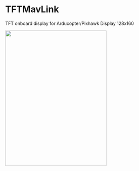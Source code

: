 # TFTMavLink
TFT  onboard display for Arducopter/Pixhawk 
Display 128x160 


<img src="https://github.com/dpsoftware/TFTMavLink/blob/master/doc/images/IMG_2.jpg" width="320" height="427">
 
